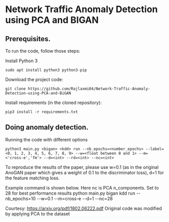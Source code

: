 # Network Traffic Anomaly Detection using PCA and BIGAN


## Prerequisites.
To run the code, follow those steps:

Install Python 3

```
sudo apt install python3 python3-pip
```
Download the project code:

```
git clone https://github.com/Rajlaxmi04/Network-Traffic-Anomaly-Detection-using-PCA-and-BiGAN
```
Install requirements (in the cloned repository):

```
pip3 install -r requirements.txt
```

## Doing anomaly detection.

Running the code with different options

```
python3 main.py <bigan> <kdd> run --nb_epochs=<number_epochs> --label=<0, 1, 2, 3, 4, 5, 6, 7, 8, 9> --w=<float between 0 and 1> --m=<'cross-e','fm'> --d=<int> --rd=<int> --nc=<int>
```
To reproduce the results of the paper, please use w=0.1 (as in the original AnoGAN paper which gives a weight of 0.1 to the discriminator loss), d=1 for the feature matching loss.  

Example command is shown below. Here nc is PCA n_components. Set to 28 for best performance results
python main.py bigan kdd run --nb_epochs=10 --w=0.1 --m=cross-e --d=1 --nc=28


Courtesy: https://arxiv.org/pdf/1802.06222.pdf
Original code was modified by applying PCA to the dataset
